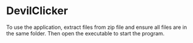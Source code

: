 # DevilClicker
To use the application, extract files from zip file and ensure all files are in the same folder. Then open the executable to start the program. 
